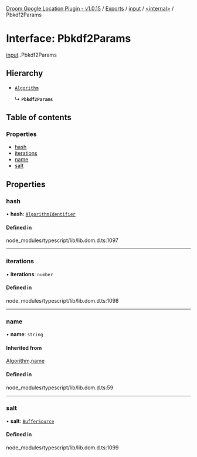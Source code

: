 [Droom Google Location Plugin - v1.0.15](../README.md) / [Exports](../modules.md) / [input](../modules/input.md) / [<internal\>](../modules/input._internal_.md) / Pbkdf2Params

# Interface: Pbkdf2Params

[input](../modules/input.md).[<internal>](../modules/input._internal_.md).Pbkdf2Params

## Hierarchy

- [`Algorithm`](input._internal_.Algorithm.md)

  ↳ **`Pbkdf2Params`**

## Table of contents

### Properties

- [hash](input._internal_.Pbkdf2Params.md#hash)
- [iterations](input._internal_.Pbkdf2Params.md#iterations)
- [name](input._internal_.Pbkdf2Params.md#name)
- [salt](input._internal_.Pbkdf2Params.md#salt)

## Properties

### hash

• **hash**: [`AlgorithmIdentifier`](../modules/input._internal_.md#algorithmidentifier)

#### Defined in

node_modules/typescript/lib/lib.dom.d.ts:1097

___

### iterations

• **iterations**: `number`

#### Defined in

node_modules/typescript/lib/lib.dom.d.ts:1098

___

### name

• **name**: `string`

#### Inherited from

[Algorithm](input._internal_.Algorithm.md).[name](input._internal_.Algorithm.md#name)

#### Defined in

node_modules/typescript/lib/lib.dom.d.ts:59

___

### salt

• **salt**: [`BufferSource`](../modules/input._internal_.md#buffersource)

#### Defined in

node_modules/typescript/lib/lib.dom.d.ts:1099
